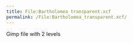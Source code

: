 ```yaml
---
title: File:Bartholomea transparent.xcf
permalink: /File:Bartholomea_transparent.xcf/
---
```


Gimp file with 2 levels